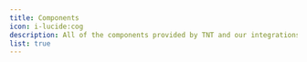 ```yaml
---
title: Components
icon: i-lucide:cog
description: All of the components provided by TNT and our integrations.
list: true
---
```

